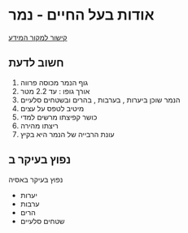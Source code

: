 # אודות בעל החיים - נמר
[קישור למקור המידע](https://he.wikipedia.org/wiki/%D7%A0%D7%9E%D7%A8)

## חשוב לדעת
1.  גוף הנמר מכוסה פרווה
2.  אורך גופו : עד 2.2 מטר
3.  הנמר שוכן ביערות , בערבות , בהרים ובשטחים סלעיים
4.  מיטיב לטפס על עצים
5.  כושר קפיצתו מרשים למדי
6.  ריצתו מהירה
7.  עונת הרבייה של הנמר היא בקיץ


## נפוץ בעיקר ב
נפוץ בעיקר באסיה
- יערות
- ערבות
- הרים
- שטחים סלעיים
